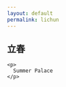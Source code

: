 ```yaml
---
layout: default
permalink: lichun
---
```


<div>

  <section>
    <p>
    </p>
    <h2>立春</h2>
    
    <p>
      Summer Palace
    </p>

  </section>

</div>
